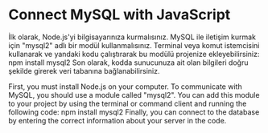 # Connect MySQL with JavaScript

İlk olarak, Node.js'yi bilgisayarınıza kurmalısınız.
MySQL ile iletişim kurmak için "mysql2" adlı bir modül kullanmalısınız. 
Terminal veya komut istemcisini kullanarak ve yandaki kodu çalıştırarak bu modülü projenize ekleyebilirsiniz:     npm install mysql2
Son olarak, kodda sunucunuza ait olan bilgileri doğru şekilde girerek veri tabanına bağlanabilirsiniz.

First, you must install Node.js on your computer.
To communicate with MySQL, you should use a module called "mysql2". 
You can add this module to your project by using the terminal or command client and running the following code:    npm install mysql2
Finally, you can connect to the database by entering the correct information about your server in the code.






